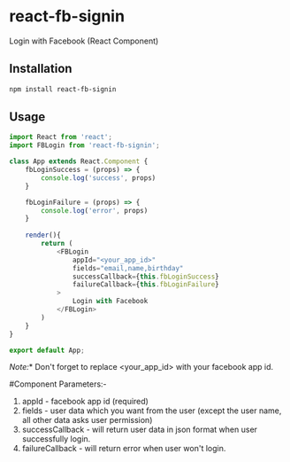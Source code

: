 # react-fb-signin
Login with Facebook (React Component)

## Installation
```sh
npm install react-fb-signin
```

## Usage
```js
import React from 'react';
import FBLogin from 'react-fb-signin';

class App extends React.Component {
    fbLoginSuccess = (props) => {
        console.log('success', props)
    }

    fbLoginFailure = (props) => {
        console.log('error', props)
    }
    
    render(){
        return (
            <FBLogin
                appId="<your_app_id>"
                fields="email,name,birthday"
                successCallback={this.fbLoginSuccess}
                failureCallback={this.fbLoginFailure}
            >
                Login with Facebook
            </FBLogin>
        )
    }
}

export default App;
```
*Note:** Don't forget to replace <your_app_id> with your facebook app id.

#Component Parameters:-
1. appId - facebook app id (required)
2. fields - user data which you want from the user (except the user name, all other data asks user permission)
3. successCallback - will return user data in json format when user successfully login.
4. failureCallback - will return error when user won't login.
